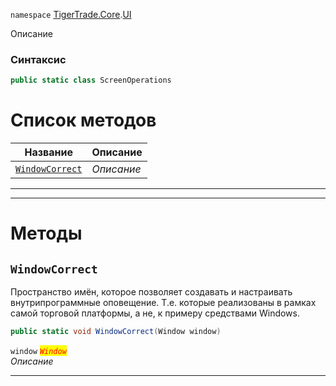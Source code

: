 
`namespace` [TigerTrade.Core](../../TigerTrade.Core.md).[UI](../../TigerTrade.Core/UI.md)


Описание

### Синтаксис
```csharp
public static class ScreenOperations
```


# Список методов
| Название | Описание |
| --- | --- |
| [`WindowCorrect`](#method-windowcorrect) | *Описание* |





***  
***  
# Методы

## `WindowCorrect`<a href="method-windowcorrect" id="method-windowcorrect"></a>
Пространство имён, которое позволяет создавать и настраивать внутрипрограммные оповещение. Т.е. которые реализованы в рамках самой торговой платформы, а не, к примеру средствами Windows.

```csharp
public static void WindowCorrect(Window window)
```

`window` <mark style="color:red;">*`Window`*</mark>  
 *Описание*  


***  

